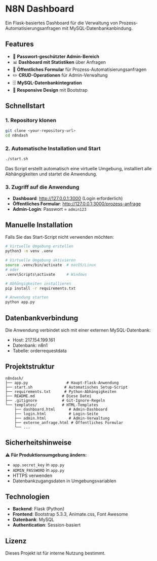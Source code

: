 # N8N Dashboard

Ein Flask-basiertes Dashboard für die Verwaltung von Prozess-Automatisierungsanfragen mit MySQL-Datenbankanbindung.

## Features

- 🔐 **Passwort-geschützter Admin-Bereich**
- 📊 **Dashboard mit Statistiken** über Anfragen
- 📝 **Öffentliches Formular** für Prozess-Automatisierungsanfragen
- ✏️ **CRUD-Operationen** für Admin-Verwaltung
- 🗄️ **MySQL-Datenbankintegration**
- 🎨 **Responsive Design** mit Bootstrap

## Schnellstart

### 1. Repository klonen
```bash
git clone <your-repository-url>
cd n8ndash
```

### 2. Automatische Installation und Start
```bash
./start.sh
```

Das Script erstellt automatisch eine virtuelle Umgebung, installiert alle Abhängigkeiten und startet die Anwendung.

### 3. Zugriff auf die Anwendung

- **Dashboard**: http://127.0.0.1:3000 (Login erforderlich)
- **Öffentliches Formular**: http://127.0.0.1:3000/prozess-anfrage
- **Admin-Login**: Passwort = `admin123`

## Manuelle Installation

Falls Sie das Start-Script nicht verwenden möchten:

```bash
# Virtuelle Umgebung erstellen
python3 -m venv .venv

# Virtuelle Umgebung aktivieren
source .venv/bin/activate  # macOS/Linux
# oder
.venv\Scripts\activate     # Windows

# Abhängigkeiten installieren
pip install -r requirements.txt

# Anwendung starten
python app.py
```

## Datenbankverbindung

Die Anwendung verbindet sich mit einer externen MySQL-Datenbank:
- Host: 217.154.199.161
- Datenbank: n8n1
- Tabelle: orderrequestdata

## Projektstruktur

```
n8ndash/
├── app.py                 # Haupt-Flask-Anwendung
├── start.sh              # Automatisches Setup-Script
├── requirements.txt      # Python-Abhängigkeiten
├── README.md            # Diese Datei
├── .gitignore           # Git-Ignore-Regeln
└── templates/           # HTML-Templates
    ├── dashboard.html      # Admin-Dashboard
    ├── login.html          # Login-Seite
    ├── admin.html          # Admin-Verwaltung
    ├── externe_anfrage.html # Öffentliches Formular
    └── ...
```

## Sicherheitshinweise

⚠️ **Für Produktionsumgebung ändern:**
- `app.secret_key` in `app.py`
- `ADMIN_PASSWORD` in `app.py`
- HTTPS verwenden
- Datenbankzugangsdaten in Umgebungsvariablen

## Technologien

- **Backend**: Flask (Python)
- **Frontend**: Bootstrap 5.3.3, Animate.css, Font Awesome
- **Datenbank**: MySQL
- **Authentication**: Session-basiert

## Lizenz

Dieses Projekt ist für interne Nutzung bestimmt.
